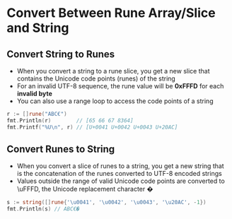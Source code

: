# Convert Between Rune Array/Slice and String

## Convert String to Runes

* When you convert a string to a rune slice, you get a new slice that contains the Unicode code points (runes) of the string
* For an invalid UTF-8 sequence, the rune value will be **0xFFFD** for each **invalid byte**
* You can also use a range loop to access the code points of a string

```go
r := []rune("ABC€")
fmt.Println(r)        // [65 66 67 8364]
fmt.Printf("%U\n", r) // [U+0041 U+0042 U+0043 U+20AC]
```

## Convert Runes to String

* When you convert a slice of runes to a string, you get a new string that is the concatenation of the runes converted to UTF-8 encoded strings
* Values outside the range of valid Unicode code points are converted to \uFFFD, the Unicode replacement character �

```go
s := string([]rune{'\u0041', '\u0042', '\u0043', '\u20AC', -1})
fmt.Println(s) // ABC€�
```
